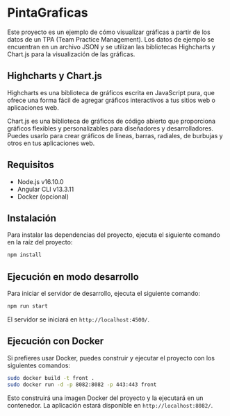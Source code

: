 # PintaGraficas

Este proyecto es un ejemplo de cómo visualizar gráficas a partir de los datos de un TPA (Team Practice Management). Los datos de ejemplo se encuentran en un archivo JSON y se utilizan las bibliotecas Highcharts y Chart.js para la visualización de las gráficas.

## Highcharts y Chart.js

Highcharts es una biblioteca de gráficos escrita en JavaScript pura, que ofrece una forma fácil de agregar gráficos interactivos a tus sitios web o aplicaciones web.

Chart.js es una biblioteca de gráficos de código abierto que proporciona gráficos flexibles y personalizables para diseñadores y desarrolladores. Puedes usarlo para crear gráficos de líneas, barras, radiales, de burbujas y otros en tus aplicaciones web.

## Requisitos

- Node.js v16.10.0
- Angular CLI v13.3.11
- Docker (opcional)

## Instalación

Para instalar las dependencias del proyecto, ejecuta el siguiente comando en la raíz del proyecto:

```bash
npm install
```

## Ejecución en modo desarrollo

Para iniciar el servidor de desarrollo, ejecuta el siguiente comando:

```bash
npm run start
```

El servidor se iniciará en `http://localhost:4500/`.

## Ejecución con Docker

Si prefieres usar Docker, puedes construir y ejecutar el proyecto con los siguientes comandos:

```bash
sudo docker build -t front .
sudo docker run -d -p 8082:8082 -p 443:443 front
```

Esto construirá una imagen Docker del proyecto y la ejecutará en un contenedor. La aplicación estará disponible en `http://localhost:8082/`.

